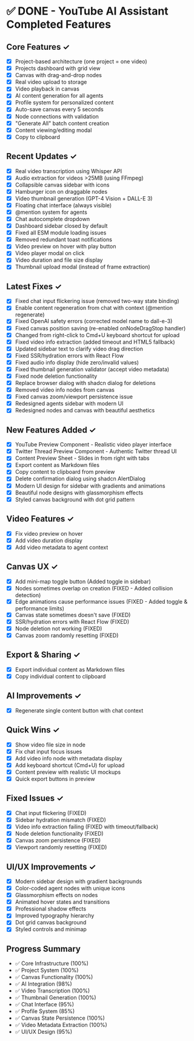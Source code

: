 # ✅ DONE - YouTube AI Assistant Completed Features

## Core Features ✓
- [x] Project-based architecture (one project = one video)
- [x] Projects dashboard with grid view
- [x] Canvas with drag-and-drop nodes
- [x] Real video upload to storage
- [x] Video playback in canvas
- [x] AI content generation for all agents
- [x] Profile system for personalized content
- [x] Auto-save canvas every 5 seconds
- [x] Node connections with validation
- [x] "Generate All" batch content creation
- [x] Content viewing/editing modal
- [x] Copy to clipboard

## Recent Updates ✓
- [x] Real video transcription using Whisper API
- [x] Audio extraction for videos >25MB (using FFmpeg)
- [x] Collapsible canvas sidebar with icons
- [x] Hamburger icon on draggable nodes
- [x] Video thumbnail generation (GPT-4 Vision + DALL-E 3)
- [x] Floating chat interface (always visible)
- [x] @mention system for agents
- [x] Chat autocomplete dropdown
- [x] Dashboard sidebar closed by default
- [x] Fixed all ESM module loading issues
- [x] Removed redundant toast notifications
- [x] Video preview on hover with play button
- [x] Video player modal on click
- [x] Video duration and file size display
- [x] Thumbnail upload modal (instead of frame extraction)

## Latest Fixes ✓
- [x] Fixed chat input flickering issue (removed two-way state binding)
- [x] Enable content regeneration from chat with context (@mention regenerate)
- [x] Fixed OpenAI safety errors (corrected model name to dall-e-3)
- [x] Fixed canvas position saving (re-enabled onNodeDragStop handler)
- [x] Changed from right-click to Cmd+U keyboard shortcut for upload
- [x] Fixed video info extraction (added timeout and HTML5 fallback)
- [x] Updated sidebar text to clarify video drag direction
- [x] Fixed SSR/hydration errors with React Flow
- [x] Fixed audio info display (hide zero/invalid values)
- [x] Fixed thumbnail generation validator (accept video metadata)
- [x] Fixed node deletion functionality
- [x] Replace browser dialog with shadcn dialog for deletions
- [x] Removed video info nodes from canvas
- [x] Fixed canvas zoom/viewport persistence issue
- [x] Redesigned agents sidebar with modern UI
- [x] Redesigned nodes and canvas with beautiful aesthetics

## New Features Added ✓
- [x] YouTube Preview Component - Realistic video player interface
- [x] Twitter Thread Preview Component - Authentic Twitter thread UI
- [x] Content Preview Sheet - Slides in from right with tabs
- [x] Export content as Markdown files
- [x] Copy content to clipboard from preview
- [x] Delete confirmation dialog using shadcn AlertDialog
- [x] Modern UI design for sidebar with gradients and animations
- [x] Beautiful node designs with glassmorphism effects
- [x] Styled canvas background with dot grid pattern

## Video Features ✓
- [x] Fix video preview on hover
- [x] Add video duration display
- [x] Add video metadata to agent context

## Canvas UX ✓
- [x] Add mini-map toggle button (Added toggle in sidebar)
- [x] Nodes sometimes overlap on creation (FIXED - Added collision detection)
- [x] Edge animations cause performance issues (FIXED - Added toggle & performance limits)
- [x] Canvas state sometimes doesn't save (FIXED)
- [x] SSR/hydration errors with React Flow (FIXED)
- [x] Node deletion not working (FIXED)
- [x] Canvas zoom randomly resetting (FIXED)

## Export & Sharing ✓
- [x] Export individual content as Markdown files
- [x] Copy individual content to clipboard

## AI Improvements ✓
- [x] Regenerate single content button with chat context

## Quick Wins ✓
- [x] Show video file size in node
- [x] Fix chat input focus issues
- [x] Add video info node with metadata display
- [x] Add keyboard shortcut (Cmd+U) for upload
- [x] Content preview with realistic UI mockups
- [x] Quick export buttons in preview

## Fixed Issues ✓
- [x] Chat input flickering (FIXED)
- [x] Sidebar hydration mismatch (FIXED)
- [x] Video info extraction failing (FIXED with timeout/fallback)
- [x] Node deletion functionality (FIXED)
- [x] Canvas zoom persistence (FIXED)
- [x] Viewport randomly resetting (FIXED)

## UI/UX Improvements ✓
- [x] Modern sidebar design with gradient backgrounds
- [x] Color-coded agent nodes with unique icons
- [x] Glassmorphism effects on nodes
- [x] Animated hover states and transitions
- [x] Professional shadow effects
- [x] Improved typography hierarchy
- [x] Dot grid canvas background
- [x] Styled controls and minimap

## Progress Summary
- ✅ Core Infrastructure (100%)
- ✅ Project System (100%)
- ✅ Canvas Functionality (100%)
- ✅ AI Integration (98%)
- ✅ Video Transcription (100%)
- ✅ Thumbnail Generation (100%)
- ✅ Chat Interface (95%)
- ✅ Profile System (85%)
- ✅ Canvas State Persistence (100%)
- ✅ Video Metadata Extraction (100%)
- ✅ UI/UX Design (95%)